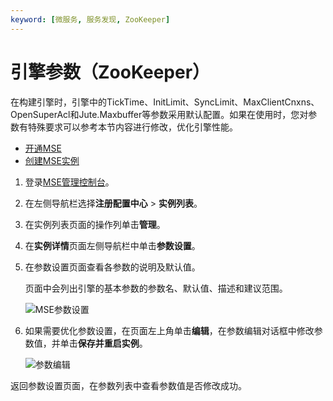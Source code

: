 ```yaml
---
keyword: [微服务, 服务发现, ZooKeeper]
---
```


# 引擎参数（ZooKeeper）

在构建引擎时，引擎中的TickTime、InitLimit、SyncLimit、MaxClientCnxns、OpenSuperAcl和Jute.Maxbuffer等参数采用默认配置。如果在使用时，您对参数有特殊要求可以参考本节内容进行修改，优化引擎性能。

-   [开通MSE](https://www.aliyun.com/product/mse)
-   [创建MSE实例](/cn.zh-CN/快速入门/微服务组件托管/购买并构建ZooKeeper引擎.md)

1.  登录[MSE管理控制台](https://mse.console.aliyun.com)。

2.  在左侧导航栏选择**注册配置中心** \> **实例列表**。

3.  在实例列表页面的操作列单击**管理**。

4.  在**实例详情**页面左侧导航栏中单击**参数设置**。

5.  在参数设置页面查看各参数的说明及默认值。

    页面中会列出引擎的基本参数的参数名、默认值、描述和建议范围。

    ![MSE参数设置](https://static-aliyun-doc.oss-cn-hangzhou.aliyuncs.com/assets/img/zh-CN/7991309951/p51207.png)

6.  如果需要优化参数设置，在页面左上角单击**编辑**，在参数编辑对话框中修改参数值，并单击**保存并重启实例**。

    ![参数编辑](https://static-aliyun-doc.oss-cn-hangzhou.aliyuncs.com/assets/img/zh-CN/7991309951/p51210.png)


返回参数设置页面，在参数列表中查看参数值是否修改成功。

